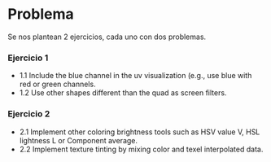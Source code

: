 # Problema

Se nos plantean 2 ejercicios, cada uno con dos problemas.


### Ejercicio 1
- 1.1 Include the blue channel in the uv visualization (e.g., use blue with red or green channels.
- 1.2 Use other shapes different than the quad as screen filters.

### Ejercicio 2
- 2.1 Implement other coloring brightness tools such as HSV value V, HSL lightness L or Component average.
- 2.2 Implement texture tinting by mixing color and texel interpolated data.